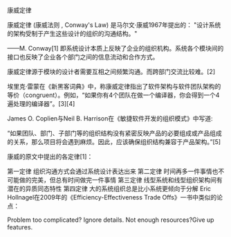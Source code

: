 康威定律

康威定律 (康威法则 , Conway's Law) 是马尔文·康威1967年提出的：
"设计系统的架构受制于产生这些设计的组织的沟通结构。"

——M. Conway[1]
即系统设计本质上反映了企业的组织机构。系统各个模块间的接口也反映了企业各个部门之间的信息流动和合作方式。

康威定律源于模块的设计者需要互相之间频繁沟通。而跨部门交流比较难。[2]

埃里克·雷蒙在《新黑客词典》中，称康威定律指出了软件架构与软件团队架构的等价（congruent）。例如，“如果你有4个团队在做一个编译器，你会得到一个4遍处理的编译器”。[3][4]

James O. Coplien与Neil B. Harrison在《敏捷软件开发的组织模式》中写道:

“如果团队、部门、子部门等的组织结构没有紧密反映产品的必要组成或产品组成的关系，那么项目将会遇到麻烦。因此，应该确保组织结构兼容于产品架构。”[5]

康威的原文中提出的各定律[1]：

第一定律 组织沟通方式会通过系统设计表达出来
第二定律 时间再多一件事情也不可能做的完美，但总有时间做完一件事情
第三定律 线型系统和线型组织架构间有潜在的异质同态特性
第四定律 大的系统组织总是比小系统更倾向于分解
Eric Hollnagel在2009年的《Efficiency-Effectiveness Trade Offs》一书中类似的论点：

   Problem too complicated? Ignore details.
   Not enough resources?Give up features.